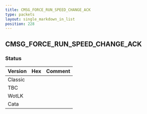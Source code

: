 ```yaml
---
title: CMSG_FORCE_RUN_SPEED_CHANGE_ACK
type: packets
layout: single_markdown_in_list
position: 228
---
```


## CMSG_FORCE_RUN_SPEED_CHANGE_ACK

### Status

Version | Hex | Comment
---------- | ---------- | ---------- 
Classic |  |  
TBC |  |  
WotLK |  |  
Cata |  |  
